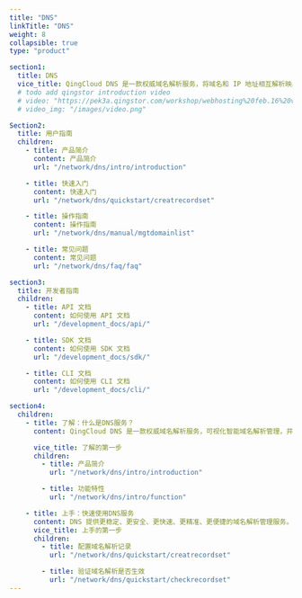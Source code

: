 ```yaml
---
title: "DNS"
linkTitle: "DNS"
weight: 8
collapsible: true
type: "product"

section1:
  title: DNS
  vice_title: QingCloud DNS 是一款权威域名解析服务，将域名和 IP 地址相互解析映射，可视化智能域名解析管理，并跟踪域名解析状态，以助用户便捷访问互联网。
  # todo add qingstor introduction video
  # video: "https://pek3a.qingstor.com/workshop/webhosting%20feb.16%20v3.mp4"
  # video_img: "/images/video.png"

Section2:
  title: 用户指南
  children:
    - title: 产品简介
      content: 产品简介
      url: "/network/dns/intro/introduction"

    - title: 快速入门
      content: 快速入门
      url: "/network/dns/quickstart/creatrecordset"

    - title: 操作指南
      content: 操作指南
      url: "/network/dns/manual/mgtdomainlist"

    - title: 常见问题
      content: 常见问题
      url: "/network/dns/faq/faq"

section3:
  title: 开发者指南
  children:
    - title: API 文档
      content: 如何使用 API 文档
      url: "/development_docs/api/"

    - title: SDK 文档
      content: 如何使用 SDK 文档
      url: "/development_docs/sdk/"

    - title: CLI 文档
      content: 如何使用 CLI 文档
      url: "/development_docs/cli/"

section4:
  children:
    - title: 了解：什么是DNS服务？
      content: QingCloud DNS 是一款权威域名解析服务，可视化智能域名解析管理，并跟踪域名解析情况。

      vice_title: 了解的第一步
      children:
        - title: 产品简介
          url: "/network/dns/intro/introduction"

        - title: 功能特性
          url: "/network/dns/intro/function"

    - title: 上手：快速使用DNS服务
      content: DNS 提供更稳定、更安全、更快速、更精准、更便捷的域名解析管理服务。
      vice_title: 上手的第一步
      children:
        - title: 配置域名解析记录
          url: "/network/dns/quickstart/creatrecordset"  

        - title: 验证域名解析是否生效
          url: "/network/dns/quickstart/checkrecordset"       
---
```



<!-- type: "product" 这个参数表明这是一个产品index页面 -->
<!-- section1 为产品index页面 主标题 副标题 video  video_img为视频图片  -->
<!-- section2 为产品index页面 第一个大块的用户文档配置  -->
<!-- section3 为产品index页面 第二个大块的开发者文档配置  -->
<!-- section4 为产品index页面 第三个大块的学习路径配置  -->